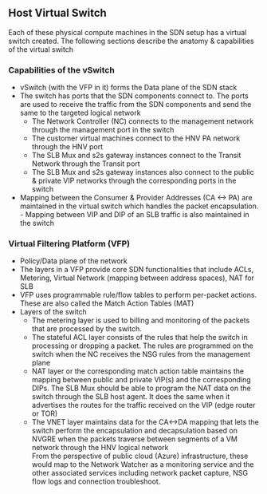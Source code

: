 ## Host Virtual Switch
Each of these physical compute machines in the SDN setup has a virtual switch created. The following sections describe the anatomy & capabilities of the virtual switch

### Capabilities of the vSwitch
- vSwitch (with the VFP in it) forms the Data plane of the SDN stack
- The switch has ports that the SDN components connect to. The ports are used to receive the traffic from the SDN components and send the same to the targeted logical network
  - The Network Controller (NC) connects to the management network through the management port in the switch
  - The customer virtual machines connect to the HNV PA network through the HNV port
  - The SLB Mux and s2s gateway instances connect to the Transit Network through the Transit port
  - The SLB Mux and s2s gateway instances also connect to the public & private VIP networks through the corresponding ports in the switch
- Mapping between the Consumer & Provider Addresses (CA <-> PA) are maintained in the virtual switch which handles the packet encapsulation. - Mapping between VIP and DIP of an SLB traffic is also maintained in the switch

### Virtual Filtering Platform (VFP)
- Policy/Data plane of the network
- The layers in a VFP provide core SDN functionalities that include ACLs, Metering, Virtual Network (mapping between address spaces), NAT for SLB
- VFP uses programmable rule/flow tables to perform per-packet actions. These are also called the Match Action Tables (MAT)
- Layers of the switch
  - The metering layer is used to billing and monitoring of the packets that are processed by the switch. 
  - The stateful ACL layer consists of the rules that help the switch in processing or dropping a packet. The rules are programmed on the switch when the NC receives the NSG rules from the management plane
  - NAT layer or the corresponding match action table maintains the mapping between public and private VIP(s) and the corresponding DIPs. The SLB Mux should be able to program the NAT data on the switch through the SLB host agent. It does the same when it advertises the routes for the traffic received on the VIP (edge router or TOR)
  - The VNET layer maintains data for the CA<->DA mapping that lets the switch perform the encapsulation and decapsulation based on NVGRE when the packets traverse between segments of a VM network through the HNV logical network   
From the perspective of public cloud (Azure) infrastructure, these would map to the Network Watcher as a monitoring service and the other associated services including network packet capture, NSG flow logs and connection troubleshoot.  


